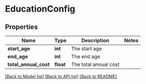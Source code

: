 # EducationConfig

## Properties
Name | Type | Description | Notes
------------ | ------------- | ------------- | -------------
**start_age** | **int** | The start age | 
**end_age** | **int** | The end age | 
**total_annual_cost** | **float** | The total annual cost | 

[[Back to Model list]](../README.md#documentation-for-models) [[Back to API list]](../README.md#documentation-for-api-endpoints) [[Back to README]](../README.md)


